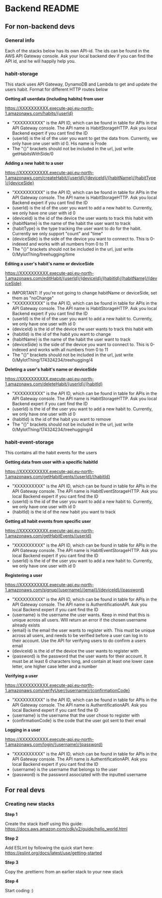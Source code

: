 # Backend README

## For non-backend devs

### General info

Each of the stacks below has its own API-id. The ids can be found in the AWS API Gateway console. Ask your local backend dev if you can find the API id, and he will happily help you.

### habit-storage

This stack uses API Gateway, DynamoDB and Lambda to get and update the users habit. Format for different HTTP routes below

**Getting all userdata (including habits) from user**

https://XXXXXXXXXX.execute-api.eu-north-1.amazonaws.com/habits/{userId}

- "XXXXXXXXXX" is the API ID, which can be found in table for APIs in the API Gateway console. The API name is HabitStorageHTTP. Ask you local Backend expert if you cant find the ID
- {userId} is the id of the user you want to get the data from. Currently, we only have one user with id 0. His name is Frode
- The "{}" brackets should not be included in the url, just write getHabitsWithSide/0

**Adding a new habit to a user**

https://XXXXXXXXXX.execute-api.eu-north-1.amazonaws.com/createHabit/{userId}/{deviceId}/{habitName}/{habitType}/{deviceSide}

- "XXXXXXXXXX" is the API ID, which can be found in table for APIs in the API Gateway console. The API name is HabitStorageHTTP. Ask you local Backend expert if you cant find the ID
- {userId} is the id of the user you want to add a new habit to. Currently, we only have one user with id 0
- {deviceId} is the id of the device the user wants to track this habit with
- {habitName} is the name of the habit the user want to track
- {habitType} is the type tracking the user want to do for the habit. Currently we only support "count" and "time"
- {deviceSide} is the side of the device you want to connect to. This is 0-indexed and works with all numbers from 0 to 11
- The "{}" brackets should not be included in the url, just write 0/MyIotThing/treehugging/time

**Editing a user's habit's name or deviceSide**

https://XXXXXXXXXX.execute-api.eu-north-1.amazonaws.com/editHabit/{userId}/{deviceId}/{habitId}/{habitName}/{deviceSide}

- IMPORTANT: If you're not going to change habitName or deviceSide, set them as "noChange"
- "XXXXXXXXXX" is the API ID, which can be found in table for APIs in the API Gateway console. The API name is HabitStorageHTTP. Ask you local Backend expert if you cant find the ID
- {userId} is the id of the user you want to add a new habit to. Currently, we only have one user with id 0
- {deviceId} is the id of the device the user wants to track this habit with
- {habitId} is the id of the habit you want to change
- {habitName} is the name of the habit the user want to track
- {deviceSide} is the side of the device you want to connect to. This is 0-indexed and works with all numbers from 0 to 11
- The "{}" brackets should not be included in the url, just write 0/MyIotThing/174324234/treehugging/4

**Deleting a user's habit's name or deviceSide**

https://XXXXXXXXXX.execute-api.eu-north-1.amazonaws.com/deleteHabit/{userId}/{habitId}

- "XXXXXXXXXX" is the API ID, which can be found in table for APIs in the API Gateway console. The API name is HabitStorageHTTP. Ask you local Backend expert if you cant find the ID
- {userId} is the id of the user you want to add a new habit to. Currently, we only have one user with id 0
- {habitId} is the id of the habit you want to remove
- The "{}" brackets should not be included in the url, just write 0/MyIotThing/174324234/treehugging/4

### habit-event-storage

This contains all the habit events for the users

**Getting data from user with a specific habitId**

https://XXXXXXXXXX.execute-api.eu-north-1.amazonaws.com/getHabitEvents/{userId}/{habitId}

- "XXXXXXXXXX" is the API ID, which can be found in table for APIs in the API Gateway console. The API name is HabitEventStorageHTTP. Ask you local Backend expert if you cant find the ID
- {userId} is the id of the user you want to add a new habit to. Currently, we only have one user with id 0
- {habitId} is the id of the new habit you want to track

**Getting all habit events from specific user**

https://XXXXXXXXXX.execute-api.eu-north-1.amazonaws.com/getHabitEvents/{userId}

- "XXXXXXXXXX" is the API ID, which can be found in table for APIs in the API Gateway console. The API name is HabitEventStorageHTTP. Ask you local Backend expert if you cant find the ID
- {userId} is the id of the user you want to add a new habit to. Currently, we only have one user with id 0

**Registering a user**

https://XXXXXXXXXX.execute-api.eu-north-1.amazonaws.com/signup/{username}/{email}/{deviceId}/{password}

- "XXXXXXXXXX" is the API ID, which can be found in table for APIs in the API Gateway console. The API name is AuthentificationAPI. Ask you local Backend expert if you cant find the ID
- {username} is the username the user wants. Keep in mind that this is unique across all users. WIll return an error if the chosen username already exists
- {email} is the email the user wants to register with. This must be unique across all users, and needs to be verified before a user can log in to their account. Use the API for verifying users to do confirm a users email
- {deviceId} is the id of the device the user wants to register with
- {password} is the password that the user wants for their account. It must be at least 6 characters long, and contain at least one lower case letter, one higher case letter and a number

**Verifying a user**

https://XXXXXXXXXX.execute-api.eu-north-1.amazonaws.com/verifyUser/{username}/{confirmationCode}

- "XXXXXXXXXX" is the API ID, which can be found in table for APIs in the API Gateway console. The API name is AuthentificationAPI. Ask you local Backend expert if you cant find the ID
- {username} is the username that the user chose to register with
- {confirmationCode} is the code that the user got sent to their email

**Logging in a user**

https://XXXXXXXXXX.execute-api.eu-north-1.amazonaws.com/login/{username}/{password}

- "XXXXXXXXXX" is the API ID, which can be found in table for APIs in the API Gateway console. The API name is AuthentificationAPI. Ask you local Backend expert if you cant find the ID
- {username} is the username that belongs to the user
- {password} is the password associated with the inputted username

## For real devs

### Creating new stacks

**Step 1**

Create the stack itself using this guide: https://docs.aws.amazon.com/cdk/v2/guide/hello_world.html

**Step 2**

Add ESLint by following the quick start here: https://eslint.org/docs/latest/use/getting-started

**Step 3**

Copy the .prettierrc from an earlier stack to your new stack

**Step 4**

Start coding :)
